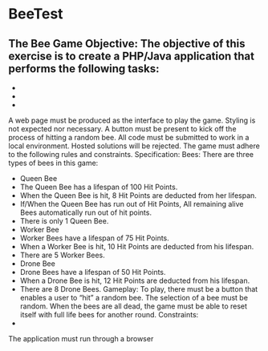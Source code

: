 # BeeTest
The Bee Game
Objective:
The objective of this exercise is to create a PHP/Java application that performs the following tasks:
-
-
-
-
A web page must be produced as the interface to play the game. Styling is not expected nor necessary.
A button must be present to kick off the process of hitting a random bee.
All code must be submitted to work in a local environment. Hosted solutions will be rejected.
The game must adhere to the following rules and constraints.
Specification:
Bees:
There are three types of bees in this game:
-  Queen Bee
-  The Queen Bee has a lifespan of 100 Hit Points.
-  When the Queen Bee is hit, 8 Hit Points are deducted from her lifespan.
-  If/When the Queen Bee has run out of Hit Points, All remaining alive Bees automatically run out of hit
points.
-  There is only 1 Queen Bee.
-  Worker Bee
-  Worker Bees have a lifespan of 75 Hit Points.
-  When a Worker Bee is hit, 10 Hit Points are deducted from his lifespan.
-  There are 5 Worker Bees.
-  Drone Bee
-  Drone Bees have a lifespan of 50 Hit Points.
-  When a Drone Bee is hit, 12 Hit Points are deducted from his lifespan.
-  There are 8 Drone Bees.
Gameplay:
To play, there must be a button that enables a user to “hit” a random bee. The selection of a bee must be random.
When the bees are all dead, the game must be able to reset itself with full life bees for another round.
Constraints:
-
The application must run through a browser
